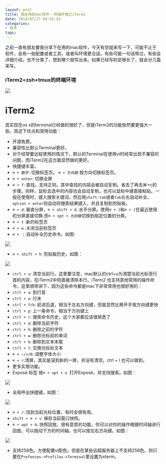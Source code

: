 ```yaml
---
layout: post
title: 我在用的mac软件--终端环境之iTerm2
date: 2014/07/27 04:55:24
categories: 
- 技术
tags: 
---
```


之前一直有朋友要我分享下在用的mac软件，今天有空就来写一下，可能不止于软件，会有一些配置或者工具，或者叫环境更合适。有些可能一句话带过，有些会详细介绍。也不分类了，想到哪个就写出来。如果已经写的足够长了，就会分几篇来写。

### iTerm2+zsh+tmux的终端环境

![](http://ww1.sinaimg.cn/large/006tNc79gw1f510kczrw7j30vq0irtbf)

# iTerm2

其实现在os x的terminal已经做的很好了，但是iTerm2的功能依然要更强大一些。简述下优点和常用功能：

* 开源免费。
* 兼容性比默认Terminal更好。 
* 对于经常要远程使用的情况下，默认的Terminal在使用vi时经常出现不兼容的问题，而iTerm2在这方面显然做的更好。
* 快捷键丰富。 
* `⌘ + 数字`: 切换标签页。 `⌘ + 方向键` 按方向切换标签页。
* `⌘ + enter`: 切换全屏
* `⌘ + f`: 查找。支持正则。其中查找的内容会被自动复制。省去了再去⌘+c的步骤。同样，鼠标去选中的内容也会自动复制，也可以鼠标中键直接粘贴。一般在使用时，键入搜索关键词，然后用`shift-tab`或者`tab`左右自动补全，`option + enter`则自动将搜索结果键入，并且复制到剪贴板。
* `⌘ + d`: 垂直分屏，`⌘ + shift + d`: 水平分屏。使用`⌘ + ]`和`⌘ + [`在最近使用的分屏直接切换.而`⌘ + opt + 方向键`切换到指定位置的分屏。
* `⌘ + t` :新的标签页
* `⌘ + w` :关闭当前标签页
* `⌘ + ；`:自动补全历史命令。如图: 

![][1]

* `⌘ + shift + h`: 剪贴板历史，如图： 

![][2]

* `ctrl + u`: 清空当前行。这里要注意，mac默认的ctrl+u为清楚当前光标至行首的内容，在iTerm2中则直接清除本行。iTerm2 也支持其他常用的操作命令，这里顺带讲下，因为这些命令都是mac下非常常用也很好用的： 
* `ctrl + a`: 到行首
* `ctrl + e`: 行末
* `ctrl + f/b`: 前进后退，相当于左右方向键，但是显然比移开手按方向键更快
* `ctrl + p`: 上一条命令，相当于方向键上
* `ctrl + r`: 搜索命令历史，这个大家都应该很熟悉了
* `ctrl + d`: 删除当前字符
* `ctrl + h`: 删除之前的字符
* `ctrl + w`: 删除光标前的单词
* `ctrl + k`: 删除到文本末尾
* `ctrl + t`: 交换光标处文本
* `⌘ + —/+/0`: 调整字体大小
* `⌘ + r`:清屏，其实是滚到新的一屏，并没有清空。ctrl + l 也可以做到。
* 更多实用功能。 
* Exposé 标签 按`⌘ + opt + e `打开Exposé，并支持搜索。如图： 

![][3]

* 全局呼出快捷键。如图： 

![][4]

* `⌘ + /`: 找到当前光标位置，有时会很有用。
* `shift + ⌘ + s`: 保存当前窗口快照。
* `⌘ + opt + b`: 快照回放。很有意思的功能，你可以对你的操作根据时间轴进行回放。可以拖动下方的时间轴，也可以按左右方向键。如图：

![][5]

* 支持256色。方便配置vi配色。但是在某些远超服务器上不支持256色，则只要在`Prefences->Profiles->Terminal`里设置为xterm。

[1]: http://ww3.sinaimg.cn/large/006tNc79gw1f510mjg2u0j317008c78m

[2]: http://ww4.sinaimg.cn/large/006tNc79gw1f510ms8jkqj315a0bg44h

[3]: http://ww3.sinaimg.cn/large/006tNc79gw1f510nmup8dj31kw0ur137

[4]: http://ww2.sinaimg.cn/large/006tNc79gw1f510nuwj21j30iw04ujrq

[5]: http://ww2.sinaimg.cn/large/006tNc79gw1f510o38ewlj311e08kabq
